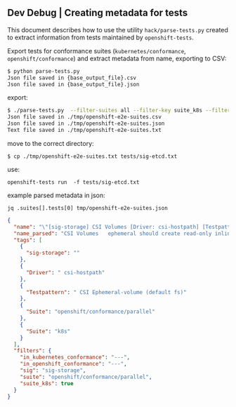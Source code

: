 
## Dev Debug | Creating metadata for tests

This document describes how to use the utility `hack/parse-tests.py` created
to extract information from tests maintained by `openshift-tests`.

Export tests for conformance suites (`kubernetes/conformance`, `openshift/conformance`) and
extract metadata from name, exporting to CSV:

```bash
$ python parse-tests.py  
Json file saved in {base_output_file}.csv
Json file saved in {base_output_file}.json
```

export:
```bash
$ ./parse-tests.py  --filter-suites all --filter-key suite_k8s --filter-value true
Json file saved in ./tmp/openshift-e2e-suites.csv
Json file saved in ./tmp/openshift-e2e-suites.json
Text file saved in ./tmp/openshift-e2e-suites.txt
```

move to the correct directory:
```
$ cp ./tmp/openshift-e2e-suites.txt tests/sig-etcd.txt
```

use:
```
openshift-tests run  -f tests/sig-etcd.txt
```

example parsed metadata in json:

`jq .suites[].tests[0] tmp/openshift-e2e-suites.json`
```json
{
  "name": "\"[sig-storage] CSI Volumes [Driver: csi-hostpath] [Testpattern: CSI Ephemeral-volume (default fs)] ephemeral should create read-only inline ephemeral volume [Suite:openshift/conformance/parallel] [Suite:k8s]\"",
  "name_parsed": "CSI Volumes   ephemeral should create read-only inline ephemeral volume",
  "tags": [
    {
      "sig-storage": ""
    },
    {
      "Driver": " csi-hostpath"
    },
    {
      "Testpattern": " CSI Ephemeral-volume (default fs)"
    },
    {
      "Suite": "openshift/conformance/parallel"
    },
    {
      "Suite": "k8s"
    }
  ],
  "filters": {
    "in_kubernetes_conformance": "---",
    "in_openshift_conformance": "---",
    "sig": "sig-storage",
    "suite": "openshift/conformance/parallel",
    "suite_k8s": true
  }
}

```
